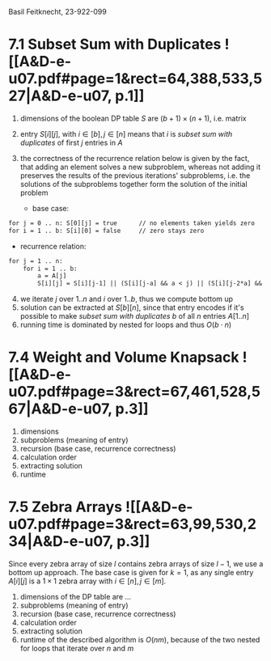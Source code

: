 
Basil Feitknecht, 23-922-099



# 7.1       Subset Sum with Duplicates ![[A&D-e-u07.pdf#page=1&rect=64,388,533,527|A&D-e-u07, p.1]]
1. dimensions of the boolean DP table $S$ are $(b+1) \times (n+1)$, i.e. matrix
2. entry $S[i][j]$, with $i \in [b], j \in [n]$ means that $i$ is *subset sum with duplicates* of first $j$ entries in $A$
3. the correctness of the recurrence relation below is given by the fact, that adding an element solves a new subproblem, whereas not adding it preserves the results of the previous iterations' subproblems, i.e. the solutions of the subproblems together form the solution of the initial problem
   
   - base case:
```txt
for j = 0 .. n: S[0][j] = true      // no elements taken yields zero
for i = 1 .. b: S[i][0] = false     // zero stays zero
```

 - recurrence relation:
```txt
for j = 1 .. n:
    for i = 1 .. b:
        a = A[j]
        S[i][j] = S[i][j-1] || (S[i][j-a] && a < j) || (S[i][j-2*a] && 2*a < j)
```

4. we iterate $j$ over $1..n$ and $i$ over $1..b$, thus we compute bottom up
5. solution can be extracted at $S[b][n]$, since that entry encodes if it's possible to make *subset sum with duplicates* $b$ of all $n$ entries $A[1 ..n]$
6. running time is dominated by nested for loops and thus $O(b \cdot n)$

<div class="page-break" style="page-break-before: always;"></div>

# 7.4       Weight and Volume Knapsack ![[A&D-e-u07.pdf#page=3&rect=67,461,528,567|A&D-e-u07, p.3]]
1. dimensions
2. subproblems (meaning of entry)
3. recursion (base case, recurrence correctness)
4. calculation order
5. extracting solution
6. runtime



<div class="page-break" style="page-break-before: always;"></div>

# 7.5    Zebra Arrays ![[A&D-e-u07.pdf#page=3&rect=63,99,530,234|A&D-e-u07, p.3]]
Since every zebra array of size $l$ contains zebra arrays of size $l-1$, we use a bottom up approach. The base case is given for $k=1$, as any single entry $A[i][j]$ is a $1 \times 1$ zebra array with $i \in [n], j \in [m]$.


1. dimensions of the DP table are ...
2. subproblems (meaning of entry)
3. recursion (base case, recurrence correctness)
4. calculation order
5. extracting solution
6. runtime of the described algorithm is $O(nm)$, because of the two nested for loops that iterate over $n$ and $m$






